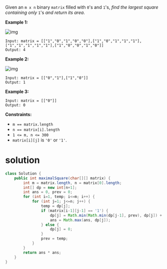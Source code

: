 Given an `m x n` binary `matrix` filled with `0`'s and `1`'s, *find the largest square containing only* `1`'s *and return its area*.

 

**Example 1:**

![img](https://assets.leetcode.com/uploads/2020/11/26/max1grid.jpg)

```
Input: matrix = [["1","0","1","0","0"],["1","0","1","1","1"],["1","1","1","1","1"],["1","0","0","1","0"]]
Output: 4
```

**Example 2:**

![img](https://assets.leetcode.com/uploads/2020/11/26/max2grid.jpg)

```
Input: matrix = [["0","1"],["1","0"]]
Output: 1
```

**Example 3:**

```
Input: matrix = [["0"]]
Output: 0
```

 

**Constraints:**

- `m == matrix.length`
- `n == matrix[i].length`
- `1 <= m, n <= 300`
- `matrix[i][j]` is `'0'` or `'1'`.

# solution

```java
class Solution {
    public int maximalSquare(char[][] matrix) {
        int m = matrix.length, n = matrix[0].length;
        int[] dp = new int[n+1];
        int ans = 0, prev = 0;
        for (int i=1, temp; i<=m; i++) {
            for (int j=1; j<=n; j++) {
                temp = dp[j];
                if (matrix[i-1][j-1] == '1') {
                    dp[j] = Math.min(Math.min(dp[j-1], prev), dp[j]) + 1;
                    ans = Math.max(ans, dp[j]);
                } else {
                    dp[j] = 0;
                }
                prev = temp;
            }
        }
        return ans * ans;
    }
}
```

